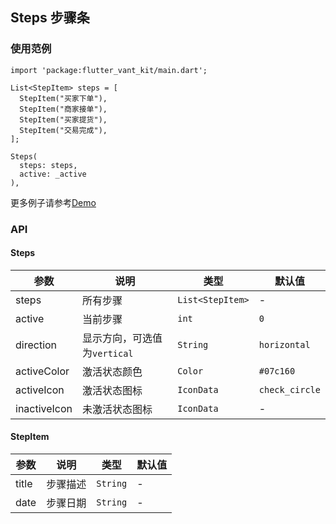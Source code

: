 ## Steps 步骤条

### 使用范例

```
import 'package:flutter_vant_kit/main.dart';

List<StepItem> steps = [
  StepItem("买家下单"),
  StepItem("商家接单"),
  StepItem("买家提货"),
  StepItem("交易完成"),
];

Steps(
  steps: steps,
  active: _active
),
```

更多例子请参考[Demo](../example/lib/routes/demoSteps.dart)

### API

#### Steps

| 参数 | 说明 | 类型 | 默认值 |
| ------------ | ------------ | ------------ | ------------ |
| steps | 所有步骤 | `List<StepItem>` | - |
| active | 当前步骤 | `int` | `0` |
| direction | 显示方向，可选值为`vertical` | `String` | `horizontal` |
| activeColor | 激活状态颜色 | `Color` | `#07c160` |
| activeIcon | 激活状态图标 | `IconData` | `check_circle` |
| inactiveIcon | 未激活状态图标 | `IconData` | - |

#### StepItem

| 参数 | 说明 | 类型 | 默认值 |
| ------------ | ------------ | ------------ | ------------ |
| title | 步骤描述 | `String` | - |
| date | 步骤日期 | `String` | - |
